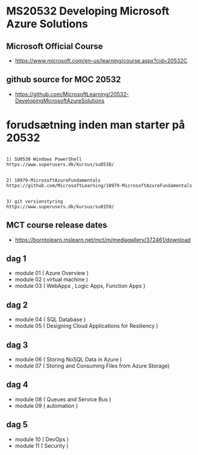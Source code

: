 # MS20532 Developing Microsoft Azure Solutions


## Microsoft Official Course

* https://www.microsoft.com/en-us/learning/course.aspx?cid=20532C

## github source for MOC 20532

* https://github.com/MicrosoftLearning/20532-DevelopingMicrosoftAzureSolutions


# forudsætning inden man starter på 20532

```

1) SU0530 Windows PowerShell 
https://www.superusers.dk/kursus/su0530/


2) 10979-MicrosoftAzureFundamentals
https://github.com/MicrosoftLearning/10979-MicrosoftAzureFundamentals


3) git versionstyring
https://www.superusers.dk/kursus/su0159/

```


## MCT course release dates

* https://borntolearn.mslearn.net/mct/m/mediagallery/372461/download



## dag 1

* module 01 ( Azure Overview )
* module 02 ( virtual machine )
* module 03 ( WebApps , Logic Apps, Function Apps )

## dag 2

* module 04 ( SQL Database )
* module 05 ( Designing Cloud Applications for Resiliency )

## dag 3

* module 06 ( Storing NoSQL Data in Azure )
* module 07 ( Storing and Consuming Files from Azure Storage)

## dag 4

* module 08 ( Queues and Service Bus )
* module 09 ( automation )

## dag 5
* module 10 ( DevOps )
* module 11 ( Security )